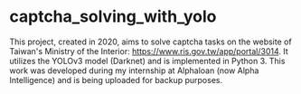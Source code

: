 # captcha_solving_with_yolo
This project, created in 2020, aims to solve captcha tasks on the website of Taiwan's Ministry of the Interior: https://www.ris.gov.tw/app/portal/3014. It utilizes the YOLOv3 model (Darknet) and is implemented in Python 3. This work was developed during my internship at Alphaloan (now Alpha Intelligence) and is being uploaded for backup purposes.
